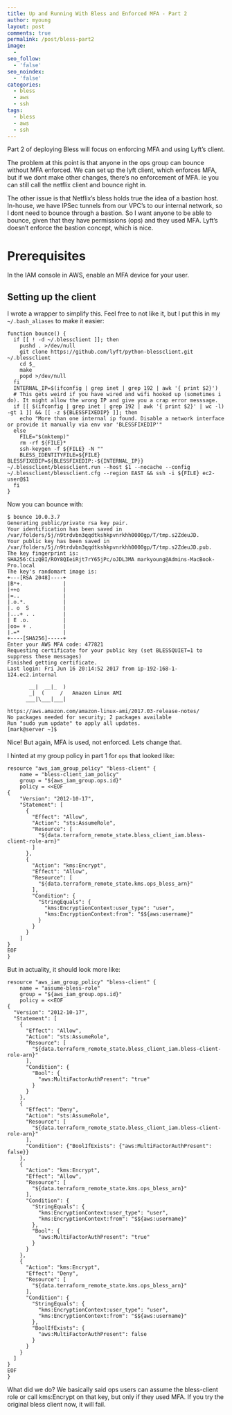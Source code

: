 ```yaml
---
title: Up and Running With Bless and Enforced MFA - Part 2
author: myoung
layout: post
comments: true
permalink: /post/bless-part2
image:
  -
seo_follow:
  - 'false'
seo_noindex:
  - 'false'
categories:
  - bless
  - aws
  - ssh
tags:
  - bless
  - aws
  - ssh
---
```


Part 2 of deploying Bless will focus on enforcing MFA and using Lyft’s client. <!-- more -->

The problem at this point is that anyone in the ops group can bounce without MFA enforced. We can set up the lyft client, which enforces MFA, but if we dont make other changes, there’s no enforcement of MFA. ie you can still call the netflix client and bounce right in.

The other issue is that Netflix’s bless holds true the idea of a bastion host. In-house, we have IPSec tunnels from our VPC’s to our internal network, so I dont need to bounce through a bastion. So I want anyone to be able to bounce, given that they have permissions (ops) and they used MFA. Lyft’s doesn’t enforce the bastion concept, which is nice.

Prerequisites
=============

In the IAM console in AWS, enable an MFA device for your user.

## Setting up the client

I wrote a wrapper to simplify this. Feel free to not like it, but I put this in my `~/.bash_aliases` to make it easier:

```
function bounce() {
  if [[ ! -d ~/.blessclient ]]; then
    pushd . >/dev/null
    git clone https://github.com/lyft/python-blessclient.git ~/.blessclient
    cd $_
    make
    popd >/dev/null
  fi
  INTERNAL_IP=$(ifconfig | grep inet | grep 192 | awk '{ print $2}')
  # This gets weird if you have wired and wifi hooked up (sometimes i do). It might allow the wrong IP and give you a crap error messsage.
  if [[ $(ifconfig | grep inet | grep 192 | awk '{ print $2}' | wc -l) -gt 1 ]] && [[ -z ${BLESSFIXEDIP} ]]; then
    echo "More than one internal ip found. Disable a network interface or provide it manually via env var 'BLESSFIXEDIP'"
  else
    FILE="$(mktemp)"
    rm -rf ${FILE}*
    ssh-keygen -f ${FILE} -N ""
    BLESS_IDENTITYFILE=${FILE} BLESSFIXEDIP=${BLESSFIXEDIP:-${INTERNAL_IP}} ~/.blessclient/blessclient.run --host $1 --nocache --config ~/.blessclient/blessclient.cfg --region EAST && ssh -i ${FILE} ec2-user@$1
  fi
}
```

Now you can bounce with:

```
$ bounce 10.0.3.7
Generating public/private rsa key pair.
Your identification has been saved in /var/folders/5j/n9trdvbn3qqdtkshkpvnrkhh0000gp/T/tmp.s2ZdeuJD.
Your public key has been saved in /var/folders/5j/n9trdvbn3qqdtkshkpvnrkhh0000gp/T/tmp.s2ZdeuJD.pub.
The key fingerprint is:
SHA256:CizQBI/ROY8QIeiRjt7rY65jPc/oJDL3MA markyoung@Admins-MacBook-Pro.local
The key's randomart image is:
+---[RSA 2048]----+
|B*+.             |
|++o              |
|=..              |
|.o.*.            |
|. o  S           |
|...+ . .         |
| E .o.           |
|oo= + .          |
|.=*              |
+----[SHA256]-----+
Enter your AWS MFA code: 477821
Requesting certificate for your public key (set BLESSQUIET=1 to suppress these messages)
Finished getting certificate.
Last login: Fri Jun 16 20:14:52 2017 from ip-192-168-1-124.ec2.internal

       __|  __|_  )
       _|  (     /   Amazon Linux AMI
      ___|\___|___|

https://aws.amazon.com/amazon-linux-ami/2017.03-release-notes/
No packages needed for security; 2 packages available
Run "sudo yum update" to apply all updates.
[mark@server ~]$
```

Nice! But again, MFA is used, not enforced. Lets change that.

I hinted at my group policy in part 1 for `ops` that looked like:


```
resource "aws_iam_group_policy" "bless-client" {
    name = "bless-client_iam_policy"
    group = "${aws_iam_group.ops.id}"
    policy = <<EOF
{
    "Version": "2012-10-17",
    "Statement": [
      {
        "Effect": "Allow",
        "Action": "sts:AssumeRole",
        "Resource": [
          "${data.terraform_remote_state.bless_client_iam.bless-client-role-arn}"
        ]
      },
      {
        "Action": "kms:Encrypt",
        "Effect": "Allow",
        "Resource": [
          "${data.terraform_remote_state.kms.ops_bless_arn}"
        ],
        "Condition": {
          "StringEquals": {
            "kms:EncryptionContext:user_type": "user",
            "kms:EncryptionContext:from": "$${aws:username}"
          }
        }
      }
    ]
}
EOF
}
```

But in actuality, it should look more like:

```
resource "aws_iam_group_policy" "bless-client" {
    name = "assume-bless-role"
    group = "${aws_iam_group.ops.id}"
    policy = <<EOF
{
  "Version": "2012-10-17",
  "Statement": [
    {
      "Effect": "Allow",
      "Action": "sts:AssumeRole",
      "Resource": [
        "${data.terraform_remote_state.bless_client_iam.bless-client-role-arn}"
      ],
      "Condition": {
        "Bool": {
          "aws:MultiFactorAuthPresent": "true"
        }
      }
    },
    {
      "Effect": "Deny",
      "Action": "sts:AssumeRole",
      "Resource": [
        "${data.terraform_remote_state.bless_client_iam.bless-client-role-arn}"
      ],
      "Condition": {"BoolIfExists": {"aws:MultiFactorAuthPresent": false}}
    },
    {
      "Action": "kms:Encrypt",
      "Effect": "Allow",
      "Resource": [
        "${data.terraform_remote_state.kms.ops_bless_arn}"
      ],
      "Condition": {
        "StringEquals": {
          "kms:EncryptionContext:user_type": "user",
          "kms:EncryptionContext:from": "$${aws:username}"
        },
        "Bool": {
          "aws:MultiFactorAuthPresent": "true"
        }
      }
    },
    {
      "Action": "kms:Encrypt",
      "Effect": "Deny",
      "Resource": [
        "${data.terraform_remote_state.kms.ops_bless_arn}"
      ],
      "Condition": {
        "StringEquals": {
          "kms:EncryptionContext:user_type": "user",
          "kms:EncryptionContext:from": "$${aws:username}"
        },
        "BoolIfExists": {
          "aws:MultiFactorAuthPresent": false
        }
      }
    }
  ]
}
EOF
}
```

What did we do? We basically said ops users can assume the bless-client role or call kms:Encrypt on that key, but only if they used MFA. If you try the original bless client now, it will fail.
